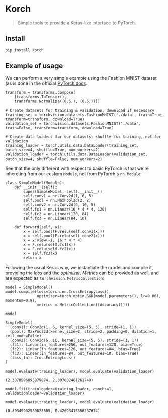 # Korch
> Simple tools to provide a Keras-like interface to PyTorch.


## Install

`pip install korch`

## Example of usage

We can perform a very simple example using the Fashion MNIST dataset (as is done in the official [PyTorch docs](https://pytorch.org/tutorials/beginner/introyt/trainingyt.html).

```
transform = transforms.Compose(
    [transforms.ToTensor(),
    transforms.Normalize((0.5,), (0.5,))])

# Create datasets for training & validation, download if necessary
training_set = torchvision.datasets.FashionMNIST('./data', train=True, transform=transform, download=True)
validation_set = torchvision.datasets.FashionMNIST('./data', train=False, transform=transform, download=True)

# Create data loaders for our datasets; shuffle for training, not for validation
training_loader = torch.utils.data.DataLoader(training_set, batch_size=4, shuffle=True, num_workers=2)
validation_loader = torch.utils.data.DataLoader(validation_set, batch_size=4, shuffle=False, num_workers=2)
```

See that the only different with respect to basic PyTorch is that we're inhereting from our custom `Module`, not from PyTorch's `nn.Module`:

```
class SimpleModel(Module):
    def __init__(self):
        super(SimpleModel, self).__init__()
        self.conv1 = nn.Conv2d(1, 6, 5)
        self.pool = nn.MaxPool2d(2, 2)
        self.conv2 = nn.Conv2d(6, 16, 5)
        self.fc1 = nn.Linear(16 * 4 * 4, 120)
        self.fc2 = nn.Linear(120, 84)
        self.fc3 = nn.Linear(84, 10)

    def forward(self, x):
        x = self.pool(F.relu(self.conv1(x)))
        x = self.pool(F.relu(self.conv2(x)))
        x = x.view(-1, 16 * 4 * 4)
        x = F.relu(self.fc1(x))
        x = F.relu(self.fc2(x))
        x = self.fc3(x)
        return x
```

Following the usual Keras way, we instantiate the model and compile it, providing the *loss* and the *optimizer*. *Metrics* can be provided as well, and are expected as `torchvision.MetricCollection`:

```
model = SimpleModel()
model.compile(loss=torch.nn.CrossEntropyLoss(),
              optimizer=torch.optim.SGD(model.parameters(), lr=0.001, momentum=0.9),
              metrics = MetricCollection([Accuracy()]))
```

```
model
```




    SimpleModel(
      (conv1): Conv2d(1, 6, kernel_size=(5, 5), stride=(1, 1))
      (pool): MaxPool2d(kernel_size=2, stride=2, padding=0, dilation=1, ceil_mode=False)
      (conv2): Conv2d(6, 16, kernel_size=(5, 5), stride=(1, 1))
      (fc1): Linear(in_features=256, out_features=120, bias=True)
      (fc2): Linear(in_features=120, out_features=84, bias=True)
      (fc3): Linear(in_features=84, out_features=10, bias=True)
      (loss_fn): CrossEntropyLoss()
    )



```
model.evaluate(training_loader), model.evaluate(validation_loader)
```




    (2.3070596095879874, 2.307082461261749)



```
model.fit(trainloader=training_loader, epochs=1, validationloader=validation_loader)
```

```
model.evaluate(training_loader), model.evaluate(validation_loader)
```




    (0.39349932589025605, 0.42693415356237674)


